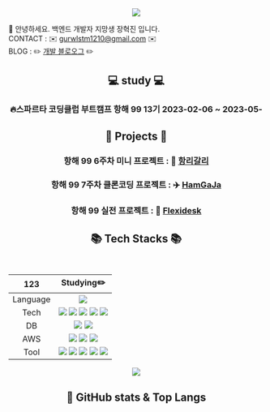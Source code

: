 <div align=center>
	<img src="https://capsule-render.vercel.app/api?type=waving&color=auto&height=200&section=header&text=Hyukjin%20Github!&fontSize=90" />	
</div>

👋 안녕하세요. 백엔드 개발자 지망생 장혁진 입니다.
<br>
CONTACT : ✉️ gurwlstm1210@gmail.com ✉️
<br>
BLOG : ✏️ [개발 블로오그](https://chaos2061.tistory.com) ✏️
<br>


<div align=center>
  
## 💻 study 💻

### 🔥스파르타 코딩클럽 부트캠프 항해 99 13기 2023-02-06 ~ 2023-05-
  
</div>

<div align="center">
  
##  👀 Projects 👀

### 항해 99 6주차 미니 프로젝트 : 🔔 [항리갈리](https://github.com/Hangligarli/Hangligarli)
### 항해 99 7주차 클론코딩 프로젝트 : ✈️ [HamGaJa](https://github.com/HamGaja/Backend)
### 항해 99 실전 프로젝트 : 💯 [Flexidesk](https://github.com/Teamthirteenseven/chillisauce-BE)
</div>

<div align="center">

## 📚 Tech Stacks 📚
<br>

|123|Studying✏️|
|:---:|:---:|
|Language|<img src="https://img.shields.io/badge/Java-007396?style=flat&logo=Conda-Forge&logoColor=white" />|
|Tech|<img src="https://img.shields.io/badge/Spring-6DB33F?style=flat&logo=Spring&logoColor=white" /> <img src="https://img.shields.io/badge/SpringBoot-6DB33F?style=flat-round&logo=springboot&logoColor=white"/> <img src="https://img.shields.io/badge/SpringSecurity-6DB33F?style=flat-ound&logo=SpringSecurity&logoColor=white"/> <img src="https://img.shields.io/badge/JWT-000000?style=flat-round&logo=jsonwebtokens&logoColor=white"/> <img src="https://img.shields.io/badge/Postman-FF6C37?style=flat-round&logo=Postman&logoColor=white"/>|
|DB|<img src="https://img.shields.io/badge/MySQL-4479A1?style=flat-round&logo=MySQL&logoColor=white"/> <img src="https://img.shields.io/badge/MongoDB-47A248?style=flat-round&logo=MongoDB&logoColor=white"/>|
|AWS|<img src="https://img.shields.io/badge/AmazonEC2-FF9900?style=flat-round&logo=AmazonEC2&logoColor=white"/> <img src="https://img.shields.io/badge/AmazonRDS-527FFF?style=flat-round&logo=AmazonRDS&logoColor=white"/> <img src="https://img.shields.io/badge/AmazonS3-569A31?style=flat-round&logo=AmazonS3&logoColor=white"/>|
|Tool|<img src="https://img.shields.io/badge/Notion-000000?style=flat-round&logo=Notion&logoColor=white"/> <img src="https://img.shields.io/badge/Slack-F06A6A?style=flat-round&logo=slack&logoColor=white"/> <img src="https://img.shields.io/badge/github-181717?style=flat-round&logo=github&logoColor=white"/> <img src="https://img.shields.io/badge/git-F05032?style=flat-round&logo=git&logoColor=white"/> <img src="https://img.shields.io/badge/FileZilla-BF0000?style=flat-round&logo=filezilla&logoColor=white"/>|

  
</div>  

<div align="center">
  
 


<img src="https://img.shields.io/badge/Ubuntu-E95420?style=flat-round&logo=Ubuntu&logoColor=white"/>
  
  
  ## 🚀  GitHub stats & Top Langs


</div>


<!--
**hyukjin1210/hyukjin1210** is a ✨ _special_ ✨ repository because its `README.md` (this file) appears on your GitHub profile.

Here are some ideas to get you started:

- 🔭 I’m currently working on ...
- 🌱 I’m currently learning ...
- 👯 I’m looking to collaborate on ...
- 🤔 I’m looking for help with ...
- 💬 Ask me about ...
- 📫 How to reach me: ...
- 😄 Pronouns: ...
- ⚡ Fun fact: ...
-->
